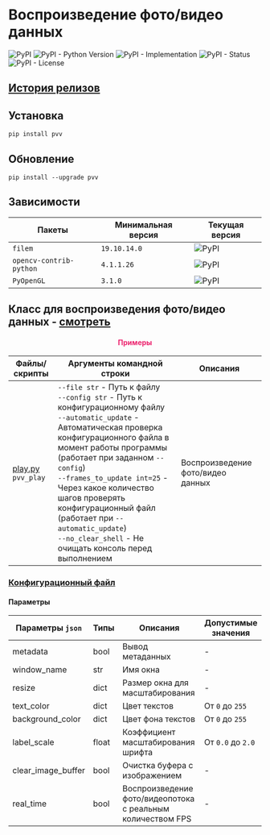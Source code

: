 # Воспроизведение фото/видео данных

![PyPI](https://img.shields.io/pypi/v/pvv)
![PyPI - Python Version](https://img.shields.io/pypi/pyversions/pvv)
![PyPI - Implementation](https://img.shields.io/pypi/implementation/pvv)
![PyPI - Status](https://img.shields.io/pypi/status/pvv)
![PyPI - License](https://img.shields.io/pypi/l/pvv)

## [История релизов](https://github.com/DmitryRyumin/pkgs/blob/master/pvv/NOTES.md)

## Установка

```shell script
pip install pvv
```

## Обновление

```shell script
pip install --upgrade pvv
```

## Зависимости

| Пакеты | Минимальная версия | Текущая версия |
| ------ | ------------------ | -------------- |
`filem` | `19.10.14.0` | ![PyPI](https://img.shields.io/pypi/v/filem) |
`opencv-contrib-python` | `4.1.1.26` | ![PyPI](https://img.shields.io/pypi/v/opencv-contrib-python) | 
`PyOpenGL` | `3.1.0` | ![PyPI](https://img.shields.io/pypi/v/PyOpenGL) |

## Класс для воспроизведения фото/видео данных - [смотреть](https://github.com/DmitryRyumin/pkgs/blob/master/pvv/pvv/viewer.py)

<h4 align="center"><span style="color:#EC256F;">Примеры</span></h4>

| Файлы/скрипты | Аргументы командной строки | Описания |
| ------------- | -------------------------- | -------- |
| [play.py](https://github.com/DmitryRyumin/pkgs/blob/master/pvv/pvv/samples/play.py)<br>`pvv_play` | `--file str` - Путь к файлу<br>`--config str` - Путь к конфигурационному файлу<br>`--automatic_update` - Автоматическая проверка конфигурационного файла в момент работы программы (работает при заданном `--config`)<br>`--frames_to_update int=25` - Через какое количество шагов проверять конфигурационный файл (работает при `--automatic_update`)<br>`--no_clear_shell` - Не очищать консоль перед выполнением | Воспроизведение фото/видео данных |

### [Конфигурационный файл](https://github.com/DmitryRyumin/pkgs/blob/master/pvv/pvv/configs/config.json)

#### Параметры

| Параметры `json` | Типы | Описания | Допустимые значения |
| ---------------- | ---  | -------- | ------------------- |
| metadata | bool | Вывод метаданных | - |
| window_name | str | Имя окна | - |
| resize | dict | Размер окна для масштабирования | - |
| text_color | dict | Цвет текстов | От `0` до `255` |
| background_color | dict | Цвет фона текстов | От `0` до `255` |
| label_scale | float | Коэффициент масштабирования шрифта | От `0.0` до `2.0` |
| clear_image_buffer | bool | Очистка буфера с изображением | - |
| real_time | bool | Воспроизведение фото/видеопотока с реальным количеством FPS | - |
